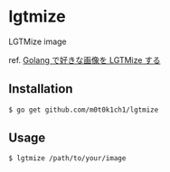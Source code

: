 # lgtmize

LGTMize image

ref. [Golang で好きな画像を LGTMize する](http://m0t0k1ch1st0ry.com/blog/2015/03/14/lgtmize)

## Installation

``` sh
$ go get github.com/m0t0k1ch1/lgtmize
```

## Usage

``` sh
$ lgtmize /path/to/your/image
```
